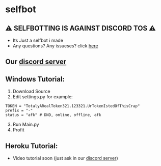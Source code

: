 # selfbot

## ⚠️ SELFBOTTING IS AGAINST DISCORD TOS ⚠️

-   Its Just a selfbot i made
-   Any questions? Any issueses? click [here](https://github.com/AshKetchumPL/selfbot/issues)

## Our [discord server](https://discord.gg/WUcQsppM/)

## Windows Tutorial:

1.  Download Source
2.  Edit settings.py for example:

```
TOKEN = "TotalyARealToken321.123321.UrTokenIstedOfThisCrap"
prefix = "-"
status = "afk" # DND, online, offline, afk
```

3.  Run Main.py
4.  Profit

## Heroku Tutorial:

-   Video tutorial soon (just ask in our [discord server](https://discord.gg/WUcQsppM/))
